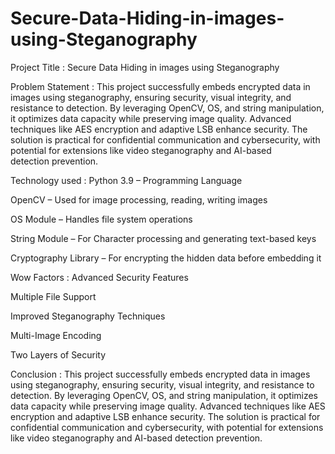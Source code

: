 # Secure-Data-Hiding-in-images-using-Steganography

Project Title : Secure Data Hiding in images using Steganography

Problem Statement : 
 This project successfully embeds encrypted data in images using steganography, ensuring security, visual integrity, and resistance to detection. By leveraging OpenCV, OS, and string manipulation, it optimizes data capacity while preserving image quality. Advanced techniques like AES encryption and adaptive LSB enhance security. The solution is practical for confidential communication and cybersecurity, with potential for extensions like video steganography and AI-based detection prevention.
 
Technology used :
 Python 3.9 – Programming Language
 
 OpenCV – Used for image processing, reading, writing images
 
 OS Module – Handles file system operations
 
 String Module – For Character processing and generating text-based keys
 
 Cryptography Library – For encrypting the hidden data before embedding it
 
Wow Factors :
 Advanced Security Features
 
 Multiple File Support
 
 Improved Steganography Techniques
 
 Multi-Image Encoding
 
 Two Layers of Security
 
Conclusion :
 This project successfully embeds encrypted data in images using steganography, ensuring security, visual integrity, and resistance to detection. By leveraging OpenCV, OS, and string manipulation, it optimizes data capacity while preserving image quality. Advanced techniques like AES encryption and adaptive LSB enhance security. The solution is practical for confidential communication and cybersecurity, with potential for extensions like video steganography and AI-based detection prevention.



